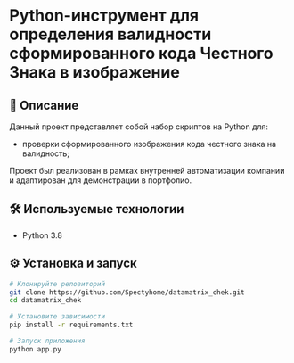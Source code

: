 # Python-инструмент для определения валидности сформированного кода Честного Знака в изображение

## 📌 Описание

Данный проект представляет собой набор скриптов на Python для:
- проверки сформированного изображения кода честного знака на валидность;

Проект был реализован в рамках внутренней автоматизации компании и адаптирован для демонстрации в портфолио.

## 🛠 Используемые технологии

- Python 3.8

## ⚙️ Установка и запуск

```bash
# Клонируйте репозиторий
git clone https://github.com/Spectyhome/datamatrix_chek.git
cd datamatrix_chek

# Установите зависимости
pip install -r requirements.txt

# Запуск приложения
python app.py

